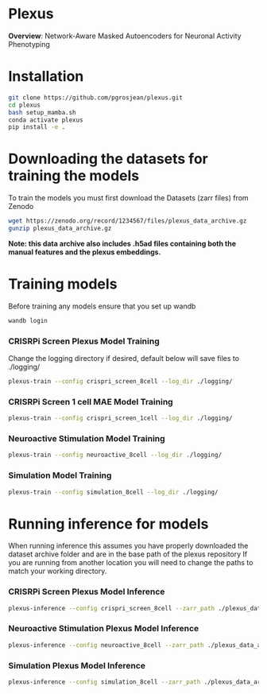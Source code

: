 # Plexus
**Overview**: Network-Aware Masked Autoencoders for Neuronal Activity Phenotyping

# Installation
```bash
git clone https://github.com/pgrosjean/plexus.git
cd plexus
bash setup_mamba.sh
conda activate plexus
pip install -e .
```

# Downloading the datasets for training the models
To train the models you must first download the Datasets (zarr files) from Zenodo
```bash
wget https://zenodo.org/record/1234567/files/plexus_data_archive.gz
gunzip plexus_data_archive.gz
```
**Note: this data archive also includes .h5ad files containing both the manual features and the plexus embeddings.**

# Training models
Before training any models ensure that you set up wandb
```bash
wandb login
```
### CRISRPi Screen Plexus Model Training
Change the logging directory if desired, default below will save files to ./logging/
```bash
plexus-train --config crispri_screen_8cell --log_dir ./logging/
```
### CRISRPi Screen 1 cell MAE Model Training
```bash
plexus-train --config crispri_screen_1cell --log_dir ./logging/
```
### Neuroactive Stimulation Model Training
```bash
plexus-train --config neuroactive_8cell --log_dir ./logging/
```
### Simulation Model Training
```bash
plexus-train --config simulation_8cell --log_dir ./logging/
```

# Running inference for models
When running inference this assumes you have properly downloaded the dataset archive folder and are in the base path of the plexus repository
If you are running from another location you will need to change the paths to match your working directory.

### CRISRPi Screen Plexus Model Inference
```bash
plexus-inference --config crispri_screen_8cell --zarr_path ./plexus_data_archive/processed_zarr_files/crispri_screen/split_zarr_files/ --dataset_stats_json ./plexus_data_archive/dataset_statistics/crispri_screen/CRISPRI_SCREEN_DATASET_STATS_DICT.json --only_nuclei_positive
```
### Neuroactive Stimulation Plexus Model Inference
```bash
plexus-inference --config neuroactive_8cell --zarr_path ./plexus_data_archive/processed_zarr_files/neuroactive_stimulation/split_zarr_files/ --dataset_stats_json ./plexus_data_archive/dataset_statistics/neuroactive_stimulation/NEUROACTIVE_DATASET_STATS_DICT.json
```
### Simulation Plexus Model Inference
```bash
plexus-inference --config simulation_8cell --zarr_path ./plexus_data_archive/processed_zarr_files/siimulation/ --dataset_stats_json ./plexus_data_archive/dataset_statistics/simulation/SIMULATION_STATS_DICT.json
```
